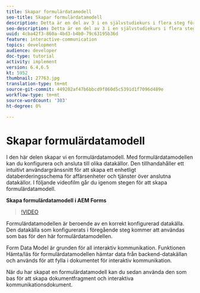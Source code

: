 ```yaml
---
title: Skapar formulärdatamodell
seo-title: Skapar formulärdatamodell
description: Detta är en del av 3 i en självstudiekurs i flera steg för att skapa ditt första interaktiva kommunikationsdokument. I den här delen skapar vi en formulärdatamodell. Med formulärdatamodellen kan du konfigurera och ansluta till olika datakällor. Den tillhandahåller ett intuitivt användargränssnitt för att skapa ett enhetligt datarepresentationsschema för affärsenheter och tjänster över anslutna datakällor. I följande videofilm går du igenom stegen för att skapa formulärdatamodellen.
seo-description: Detta är en del av 3 i en självstudiekurs i flera steg för att skapa ditt första interaktiva kommunikationsdokument. I den här delen skapar vi en formulärdatamodell. Med formulärdatamodellen kan du konfigurera och ansluta till olika datakällor. Den tillhandahåller ett intuitivt användargränssnitt för att skapa ett enhetligt databerderingsschema för affärsenheter och tjänster över anslutna datakällor. I följande videofilm går du igenom stegen för att skapa formulärdatamodell.
uuid: 4cba42f3-860a-4bd3-b4b0-79c63195b36d
feature: interactive-communication
topics: development
audience: developer
doc-type: tutorial
activity: implement
version: 6.4,6.5
kt: 5952
thumbnail: 27763.jpg
translation-type: tm+mt
source-git-commit: 449202af47b6bbcd9f860d5c5391d1f7096d489e
workflow-type: tm+mt
source-wordcount: '303'
ht-degree: 0%

---
```



# Skapar formulärdatamodell

I den här delen skapar vi en formulärdatamodell. Med formulärdatamodellen kan du konfigurera och ansluta till olika datakällor. Den tillhandahåller ett intuitivt användargränssnitt för att skapa ett enhetligt databerderingsschema för affärsenheter och tjänster över anslutna datakällor. I följande videofilm går du igenom stegen för att skapa formulärdatamodell.

**Skapa formulärdatamodell i AEM Forms**

>[!VIDEO](https://video.tv.adobe.com/v/27763/?quality=9&learn=on)

Formulärdatamodellen är beroende av en korrekt konfigurerad datakälla. Den datakälla som konfigurerats i föregående steg kommer att användas som bas för den här formulärdatamodellen.

Form Data Model är grunden för all interaktiv kommunikation. Funktionen Hämta/läs för formulärdatamodellen hämtar data från backend-datakällan och används för att fylla i dokumentet för interaktiv kommunikation.

När du har skapat en formulärdatamodell kan du sedan använda den som bas för att skapa dokumentfragment och interaktiva kommunikationsdokument.
